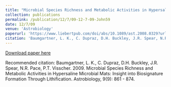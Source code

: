 ```yaml
---
title: "Microbial Species Richness and Metabolic Activities in Hypersaline Microbial Mats: Insight into Biosignature Formation Through Lithification"
collection: publications
permalink: /publication/12/7/09-12-7-09-John59
date: 12/7/09
venue: 'Astrobiology'
paperurl: 'https://www.liebertpub.com/doi/abs/10.1089/ast.2008.0329?url_ver=Z39.88-2003&rfr_id=ori:rid:crossref.org&rfr_dat=cr_pub%3dpubmed'
citation: 'Baumgartner, L. K., C. Dupraz, D.H. Buckley, J.R. Spear, N.R. Pace, P.T. Visscher.  2009.  Microbial Species Richness and Metabolic Activities in Hypersaline Microbial Mats: Insight into Biosignature Formation Through Lithification.  Astrobiology, 9(9): 861 - 874.'
---
```


<a href='https://www.liebertpub.com/doi/abs/10.1089/ast.2008.0329?url_ver=Z39.88-2003&rfr_id=ori:rid:crossref.org&rfr_dat=cr_pub%3dpubmed'>Download paper here</a>

Recommended citation: Baumgartner, L. K., C. Dupraz, D.H. Buckley, J.R. Spear, N.R. Pace, P.T. Visscher.  2009.  Microbial Species Richness and Metabolic Activities in Hypersaline Microbial Mats: Insight into Biosignature Formation Through Lithification.  Astrobiology, 9(9): 861 - 874.